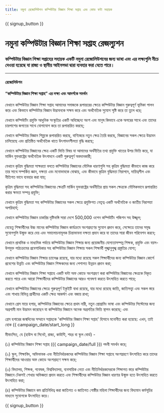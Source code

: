 ```yaml
---
title: নমুনা রেজোলিউশন কম্পিউটার বিজ্ঞান শিক্ষা সপ্তাহ এবং কোড ঘন্টা সহায়ক
---
```


{{ signup_button }}

# নমুনা কম্পিউটার বিজ্ঞান শিক্ষা সপ্তাহ রেজল্যুশন

### কম্পিউটার বিজ্ঞান শিক্ষা সপ্তাহের সহায়ক একটি নমুনা রেজোলিউশনের জন্য ভাষা এবং এর লক্ষ্যগুলি নীচে দেওয়া হয়েছে যা রাজ্য ও স্থানীয় আইনসভা দ্বারা ব্যবহার করা যেতে পারে।

* * *

#### **রেজোলিউশন**  


#### “কম্পিউটার বিজ্ঞান শিক্ষা সপ্তাহ” এর লক্ষ্য এবং আদর্শকে সমর্থন

যেখানে কম্পিউটার বিজ্ঞান শিক্ষা সপ্তাহ আমাদের সমাজকে রূপান্তরের ক্ষেত্রে কম্পিউটার বিজ্ঞান গুরুত্বপূর্ণ ভূমিকা পালন করে এবং কিভাবে কম্পিউটার বিজ্ঞান উদ্ভাবনকে সক্ষম করে এবং অর্থনৈতিক সুযোগ সৃষ্টি করে তা তুলে ধরে;

যেখানে কম্পিউটিং প্রযুক্তি আধুনিক সংস্কৃতির একটি অবিচ্ছেদ্য অংশ এবং মানুষ কিভাবে একে অপরের সাথে এবং তাদের চারপাশের জগতের সাথে যোগাযোগ করে তা রূপান্তরিত করছে;

যেখানে কম্পিউটার বিজ্ঞান শিল্পকে রূপান্তরিত করছে, বাণিজ্যের নতুন ক্ষেত্র তৈরি করছে, বিজ্ঞানের সকল ক্ষেত্রে উদ্ভাবন চালিয়েছে এবং প্রতিষ্ঠিত অর্থনৈতিক খাতে উৎপাদনশীলতা বৃদ্ধি করছে;

যেখানে কম্পিউটার বিজ্ঞানের ক্ষেত্র একটি ভিত্তি বিষয় যা আমাদের অর্থনীতির তথ্য প্রযুক্তি খাতের উপর ভিত্তি করে, যা মার্কিন যুক্তরাষ্ট্রের অর্থনৈতিক উৎপাদনে একটি গুরুত্বপূর্ণ অবদানকারী;

যেখানে কৃত্রিম বুদ্ধিমত্তা সাক্ষরতা বলতে কম্পিউটার বিজ্ঞানের মৌলিক ধারণাগুলি সহ কৃত্রিম বুদ্ধিমত্তা কীভাবে কাজ করে তার সাথে সম্পর্কিত জ্ঞান, দক্ষতা এবং মনোভাবকে বোঝায়, এবং কীভাবে কৃত্রিম বুদ্ধিমত্তা নিরাপদে, দায়িত্বশীল এবং নীতিগত ভাবে ব্যবহার করা যায়;

কৃত্রিম বুদ্ধিমত্তা সহ কম্পিউটার বিজ্ঞানের ক্ষেত্রটি মার্কিন যুক্তরাষ্ট্রের অর্থনীতির প্রায় সকল ক্ষেত্রকে মৌলিকভাবে রূপান্তরিত করার ক্ষমতা সম্পন্ন প্রযুক্তি;

যেখানে কৃত্রিম বুদ্ধিমত্তা সহ কম্পিউটার বিজ্ঞানের সকল ক্ষেত্রে প্রযুক্তিগত নেতৃত্ব একটি অর্থনৈতিক ও জাতীয় নিরাপত্তা অপরিহার্য;

যেখানে কম্পিউটার বিজ্ঞান চাকরির দৃষ্টিভঙ্গি সারা দেশে 500,000 ওপেন কম্পিউটিং পজিশন সহ উজ্জ্বল;

যেহেতু শিক্ষার্থীদের উচ্চ মানের কম্পিউটার বিজ্ঞান কার্যক্রমে অংশগ্রহণের সুযোগ প্রদান করে, সেক্ষেত্রে তাদের সমৃদ্ধ সুযোগগুলি উন্মুক্ত করে দেয় এবং সমালোচনামূলক চিন্তাভাবনা দক্ষতা প্রদান করে যা তাদের সারা জীবন পরিবেশন করবে;

যেখানে প্রাথমিক ও মাধ্যমিক পর্যায়ে কম্পিউটার বিজ্ঞান শিক্ষার জন্য প্রয়োজনীয় যোগ্যতাসম্পন্ন শিক্ষক, প্রযুক্তি এবং বয়স-উপযুক্ত পাঠ্যক্রমের প্রবেশাধিকার সহ কম্পিউটার বিজ্ঞান শিক্ষায় সকল শিক্ষার্থী পুঙ্খানুপুঙ্খ প্রস্তুতির যোগ্য;

যেখানে কম্পিউটার বিজ্ঞান শিক্ষার চ্যালেঞ্জ রয়েছে, যার মধ্যে রয়েছে সকল শিক্ষার্থীদের জন্য কম্পিউটার বিজ্ঞান কোর্সে প্রবেশের উন্নতি এবং কম্পিউটার বিজ্ঞান শিক্ষকদের জন্য পেশাগত উন্নয়ন প্রদান করা;

যেখানে কম্পিউটার বিজ্ঞান শিক্ষা সপ্তাহে একটি ঘন্টা অফ কোডে অংশগ্রহণ করা কম্পিউটার বিজ্ঞানের ক্ষেত্রকে বিকৃত করতে পারে এবং আরো শিক্ষার্থীদের কম্পিউটার বিজ্ঞানের আরও গবেষণা করতে উৎসাহিত করতে পারে;

যেখানে কম্পিউটার বিজ্ঞানের ক্ষেত্রে গুরুত্বপূর্ণ ইকুইটি বাধা রয়েছে, যার মধ্যে রয়েছে জাতি, জাতিসত্ত্বা এবং সকল স্তরে এবং শাখায় বিভিন্ন প্রার্থীদের একটি ক্ষেত্র আকর্ষণ এবং বজায় রাখা;

যেখানে গ্রেস মারে হপার, কম্পিউটার বিজ্ঞানের ক্ষেত্রে প্রথম নারী, নতুন প্রোগ্রামিং ভাষা এবং কম্পিউটার সিস্টেমের জন্য অগ্রগামী মান উদ্ভাবন করেছেন যা কম্পিউটার বিজ্ঞানে অনেক অগ্রগতির ভিত্তি স্থাপন করেছে; এবং

গ্রেস হপারের জন্মদিনের সম্মানে সপ্তাহকে 'কম্পিউটার বিজ্ঞান শিক্ষা সপ্তাহ' হিসাবে মনোনীত করা হয়েছে: এখন, তাই হোক {{ campaign_date/start_long }} <br />

মীমাংসিত, যে (হাউস বা সিনেট, রাজ্য, কাউন্টি, শহর বা স্কুল বোর্ড) -

(১) কম্পিউটার বিজ্ঞান শিক্ষা সপ্তাহ ({{ campaign_date/full }}) পদবী সমর্থন করে;

(২) স্কুল, শিক্ষাবিদ, অভিভাবক এবং নীতিনির্ধারকদের কম্পিউটার বিজ্ঞান শিক্ষা সপ্তাহে অংশগ্রহণে উৎসাহিত করে তাদের শিক্ষার্থীদের আওয়ার অফ কোডে অংশগ্রহণে সক্ষম করে;

(৩) বিদ্যালয়, শিক্ষক, গবেষক, বিশ্ববিদ্যালয়, ব্যবসায়িক নেতা এবং নীতিনির্ধারকদেরকে শিক্ষাগত স্তরে কম্পিউটার বিজ্ঞানে টেকসই শেখার অভিজ্ঞতা প্রদান করতে এবং শিক্ষার্থীদের কম্পিউটার বিজ্ঞান ধারণার উন্মুক্ত হতে উৎসাহিত করতে উৎসাহিত করা;

(৪) কম্পিউটার বিজ্ঞানে কম প্রতিনিধিত্ব করা জাতিগত ও জাতিগত গোষ্ঠীর মহিলা শিক্ষার্থীদের জন্য বিদ্যমান কর্মসূচির মাধ্যমে সুযোগকে উৎসাহিত করে।

{{ signup_button }}